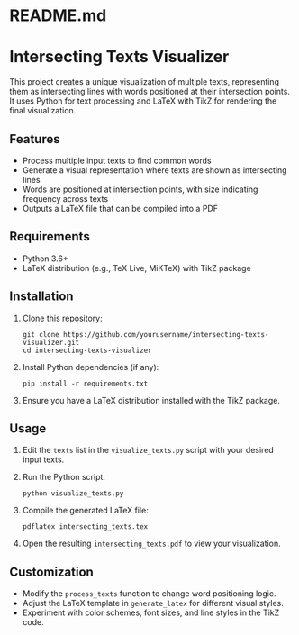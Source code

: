 # README.md

# Intersecting Texts Visualizer

This project creates a unique visualization of multiple texts, representing them as intersecting lines with words positioned at their intersection points. It uses Python for text processing and LaTeX with TikZ for rendering the final visualization.

## Features

- Process multiple input texts to find common words
- Generate a visual representation where texts are shown as intersecting lines
- Words are positioned at intersection points, with size indicating frequency across texts
- Outputs a LaTeX file that can be compiled into a PDF

## Requirements

- Python 3.6+
- LaTeX distribution (e.g., TeX Live, MiKTeX) with TikZ package

## Installation

1. Clone this repository:
   ```
   git clone https://github.com/yourusername/intersecting-texts-visualizer.git
   cd intersecting-texts-visualizer
   ```

2. Install Python dependencies (if any):
   ```
   pip install -r requirements.txt
   ```

3. Ensure you have a LaTeX distribution installed with the TikZ package.

## Usage

1. Edit the `texts` list in the `visualize_texts.py` script with your desired input texts.

2. Run the Python script:
   ```
   python visualize_texts.py
   ```

3. Compile the generated LaTeX file:
   ```
   pdflatex intersecting_texts.tex
   ```

4. Open the resulting `intersecting_texts.pdf` to view your visualization.

## Customization

- Modify the `process_texts` function to change word positioning logic.
- Adjust the LaTeX template in `generate_latex` for different visual styles.
- Experiment with color schemes, font sizes, and line styles in the TikZ code.
